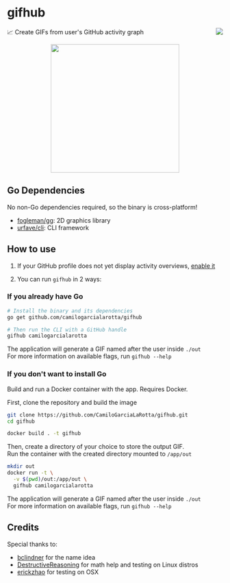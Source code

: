 # gifhub 
:chart_with_upwards_trend: Create GIFs from user's GitHub activity graph <a href="https://goreportcard.com/report/github.com/camilogarcialarotta/gifhub"><img align="right" src="https://goreportcard.com/badge/github.com/camilogarcialarotta/gifhub"></a>

<p align="center">
<img src="https://user-images.githubusercontent.com/17187770/80809567-eeba6a80-8b8f-11ea-8a91-987fbfab002d.gif" width="300">
</p>

## Go Dependencies
No non-Go dependencies required, so the binary is cross-platform!
- [fogleman/gg](https://github.com/fogleman/gg): 2D graphics library
- [urfave/cli](https://github.com/urfave/cli): CLI framework

## How to use
1. If your GitHub profile does not yet display activity overviews, [enable it](https://github.blog/changelog/2018-08-24-profile-activity-overview/)

2. You can run `gifhub` in 2 ways:

### If you already have Go

```bash
# Install the binary and its dependencies
go get github.com/camilogarcialarotta/gifhub

# Then run the CLI with a GitHub handle
gifhub camilogarcialarotta
```

The application will generate a GIF named after the user inside `./out`  
For more information on available flags, run `gifhub --help`

### If you don't want to install Go
Build and run a Docker container with the app. Requires Docker.

First, clone the repository and build the image
```bash 
git clone https://github.com/CamiloGarciaLaRotta/gifhub.git
cd gifhub

docker build . -t gifhub
```

Then, create a directory of your choice to store the output GIF.  
Run the container with the created directory mounted to `/app/out`
```bash
mkdir out
docker run -t \
  -v $(pwd)/out:/app/out \
  gifhub camilogarcialarotta
```

The application will generate a GIF named after the user inside `./out`  
For more information on available flags, run `gifhub --help`

## Credits
Special thanks to:
 - [bclindner](https://github.com/bclindner) for the name idea
 - [DestructiveReasoning](https://github.com/DestructiveReasoning) for math help and testing on Linux distros
 - [erickzhao](https://github.com/erickzhao) for testing on OSX
